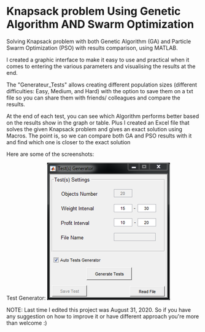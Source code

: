 # Knapsack problem Using Genetic Algorithm AND Swarm Optimization

Solving Knapsack problem with both Genetic Algorithm (GA) and Particle Swarm Optimization (PSO) with results comparison, using MATLAB.

I created a graphic interface to make it easy to use and practical when it comes to entering the various parameters and visualising the results at the end.

The "Generateur_Tests" allows creating different population sizes (different difficulties: Easy, Medium, and Hard) with the option to save them on a txt file so you can share them with friends/ colleagues and compare the results.

At the end of each test, you can see which Algorithm performs better based on the results show in the graph or table. Plus I created an Excel file that solves the given Knapsack problem and gives an exact solution using Macros. The point is, so we can compare both GA and PSO results with it and find which one is closer to the exact solution


Here are some of the screenshots:

Test Generator: ![Population Test Generator](https://raw.githubusercontent.com/YakoubCheriet/Knapsack-problem-Using-Genetic-Algorithm-AND-Swarm-Optimization/master/Genetic%20algorithm%20(GA)%20VS%20Particle%20Swarm%20Optimization%20(PSO)/ScreenShots/Generateur%20de%20Test.PNG)


NOTE: Last time I edited this project was August 31, 2020. So if you have any suggestion on how to improve it or have different approach you're more than welcome :)
